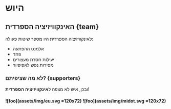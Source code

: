 # היוש
## האינקוויזיציה הספרדית {team}

לאינקוויזיציה הספרדית היו מספר שיטות פעולה:

- אלמנט ההפתעה
- פחד
- יעילות חסרת מעצורים
- מסירות נפש לאפיפיור

### לא מה שציפיתם? {supporters}
ובכן, איש לא מצפה ל**אינקוויזיציה הספרדית**!

#### ![foo](assets/img/eu.svg =120x72) ![foo](assets/img/midot.svg =120x72) 

